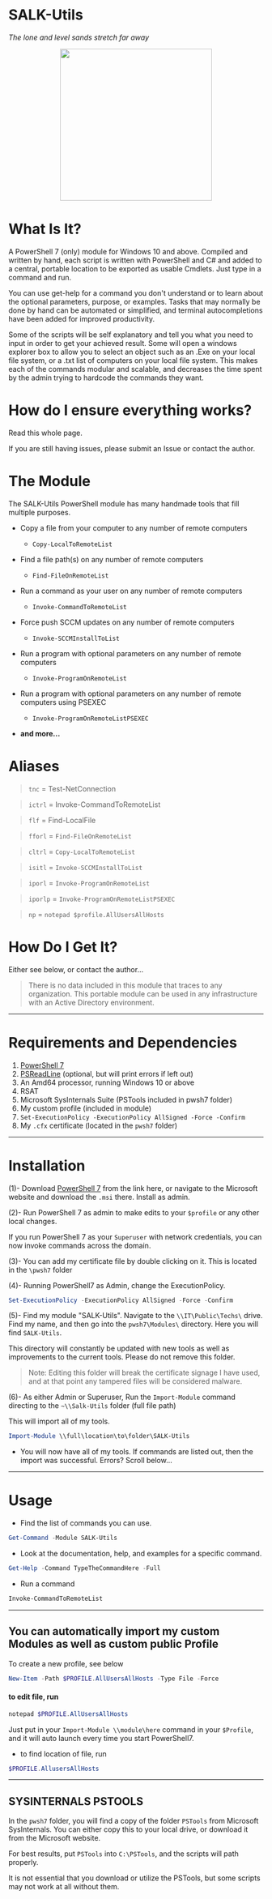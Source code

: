 # SALK-Utils

*The lone and level sands stretch far away*

<p align="center">
<img src="https://user-images.githubusercontent.com/59990200/163192337-3a61bd0e-1050-48d7-9cd2-c448cc6f6ce9.JPG" width="300">
</p>

# What Is It?

A PowerShell 7 (only) module for Windows 10 and above. Compiled and written by hand, each script is written with PowerShell and C# and added to a central, portable location to be exported as usable Cmdlets. Just type in a command and run.

You can use get-help for a command you don't understand or to learn about the optional parameters, purpose, or examples. Tasks that may normally be done by hand can be automated or simplified, and terminal autocompletions have been added for improved productivity.

Some of the scripts will be self explanatory and tell you what you need to input in order to get your achieved result. Some will open a windows explorer box to allow you to select an object such as an .Exe on your local file system, or a .txt list of computers on your local file system. This makes each of the commands modular and scalable, and decreases the time spent by the admin trying to hardcode the commands they want.

# How do I ensure everything works?

Read this whole page.

If you are still having issues, please submit an Issue or contact the author.

# The Module

The SALK-Utils PowerShell module has many handmade tools that fill multiple purposes.

- Copy a file from your computer to any number of remote computers
  - `Copy-LocalToRemoteList`
- Find a file path(s) on any number of remote computers
  - `Find-FileOnRemoteList`
- Run a command as your user on any number of remote computers
  - `Invoke-CommandToRemoteList`
- Force push SCCM updates on any number of remote computers
  - `Invoke-SCCMInstallToList`
- Run a program with optional parameters on any number of remote computers
  - `Invoke-ProgramOnRemoteList`
- Run a program with optional parameters on any number of remote computers using PSEXEC
  - `Invoke-ProgramOnRemoteListPSEXEC`

- **and more...**

# Aliases

> `tnc` = Test-NetConnection

> `ictrl` = Invoke-CommandToRemoteList

> `flf` = Find-LocalFile

> `fforl` = `Find-FileOnRemoteList`

> `cltrl` = `Copy-LocalToRemoteList`

> `isitl` = `Invoke-SCCMInstallToList`

> `iporl` = `Invoke-ProgramOnRemoteList`

> `iporlp` = `Invoke-ProgramOnRemoteListPSEXEC`

> `np` = `notepad $profile.AllUsersAllHosts`

# How Do I Get It?

Either see below, or contact the author...

> There is no data included in this module that traces to any organization. This portable module can be used in any infrastructure with an Active Directory environment.

***

# Requirements and Dependencies

1. [PowerShell 7](<https://github.com/PowerShell/PowerShell/releases/download/v7.3.0-preview.3/PowerShell-7.3.0-preview.3-win-x64.msi>)
2. [PSReadLine](https://github.com/scubamount/salk--modules/tree/master/mymodules) (optional, but will print errors if left out)
3. An Amd64 processor, running Windows 10 or above
4. RSAT
5. Microsoft SysInternals Suite  (PSTools included in pwsh7 folder)
6. My custom profile (included in module)
7. `Set-ExecutionPolicy -ExecutionPolicy AllSigned -Force -Confirm`
8. My `.cfx` certificate (located in the `pwsh7` folder)

***

# Installation

(1)- Download [PowerShell 7](<https://github.com/PowerShell/PowerShell/releases/download/v7.3.0-preview.3/PowerShell-7.3.0-preview.3-win-x64.msi>) from the link here, or navigate to the Microsoft website and download the `.msi` there. Install as admin.

(2)- Run PowerShell 7 as admin to make edits to your `$profile` or any other local changes.

 If you run PowerShell 7 as your `Superuser` with network credentials, you can now invoke commands across the domain.

(3)- You can add my certificate file by double clicking on it. This is located in the `\pwsh7` folder

(4)- Running PowerShell7 as Admin, change the ExecutionPolicy.

```powershell
Set-ExecutionPolicy -ExecutionPolicy AllSigned -Force -Confirm
```

(5)- Find my module "SALK-Utils". Navigate to the `\\IT\Public\Techs\` drive. Find my name, and then go into the `pwsh7\Modules\` directory. Here you will find `SALK-Utils`.

This directory will constantly be updated with new tools as well as improvements to the current tools. Please do not remove this folder.

> Note: Editing this folder will break the certificate signage I have used, and at that point any tampered files will be considered malware.

(6)- As either Admin or Superuser, Run the `Import-Module` command directing to the `~\\Salk-Utils` folder (full file path)

This will import all of my tools.

```powershell
Import-Module \\full\location\to\folder\SALK-Utils
```

- You will now have all of my tools. If commands are listed out, then the import was successful. Errors? Scroll below...

***

# Usage


- Find the list of commands you can use.

```powershell
Get-Command -Module SALK-Utils
```

- Look at the documentation, help, and examples for a specific command.

```powershell
Get-Help -Command TypeTheCommandHere -Full
```

- Run a command

```powershell
Invoke-CommandToRemoteList
```

***

## You can automatically import my custom Modules as well as custom public Profile

To create a new profile, see below

```powershell
New-Item -Path $PROFILE.AllUsersAllHosts -Type File -Force
```

#### to edit file, run

```powershell
notepad $PROFILE.AllUsersAllHosts
```

Just put in your `Import-Module \\module\here` command  in your `$Profile`, and it will auto launch every time you start PowerShell7.

- to find location of file, run

```powershell
$PROFILE.AllusersAllHosts
```

***

## SYSINTERNALS PSTOOLS

In the `pwsh7` folder, you will find a copy of the folder `PSTools` from Microsoft SysInternals. You can either copy this to your local drive, or download it from the Microsoft website.

For best results, put `PSTools` into `C:\PSTools`, and the scripts will path properly.

It is not essential that you download or utilize the PSTools, but some scripts may not work at all without them.
